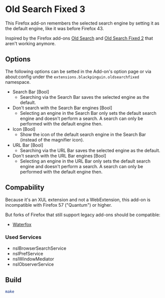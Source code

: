 # Old Search Fixed 3

This Firefox add-on remembers the selected search engine by setting it as the default engine, like it was before Firefox 43.

Inspired by the Firefox add-ons [Old Search](https://addons.mozilla.org/en-US/firefox/addon/old-search1/) and [Old Search Fixed 2](https://addons.mozilla.org/en-US/firefox/addon/old-search-fixed2/) that aren't working anymore.


## Options

The following options can be setted in the Add-on's option page or via about:config under the `extensions.blackpinguin.oldsearchfixed` namespace.

- Search Bar [Bool]
   - Searching via the Search Bar saves the selected engine as the default.
- Don't search with the Search Bar engines [Bool]
   - Selecting an engine in the Search Bar only sets the default search engine and doesn't perform a search. A search can only be performed with the default engine then.
- Icon [Bool]
   - Show the icon of the default search engine in the Search Bar (instead of the magnifier icon).
- URL Bar [Bool]
   - Searching via the URL Bar saves the selected engine as the default.
- Don't search with the URL Bar engines [Bool]
   - Selecting an engine in the URL Bar only sets the default search engine and doesn't perform a search. A search can only be performed with the default engine then.


## Compability

Because it's an XUL extension and not a WebExtension, this add-on is incompatible with Firefox 57 ("Quantum") or higher.

But forks of Firefox that still support legacy add-ons should be compatible:

- [Waterfox](https://www.waterfoxproject.org/)

### Used Services

- nsIBrowserSearchService
- nsIPrefService
- nsIWindowMediator
- nsIObserverService


## Build

```bash
make
```
